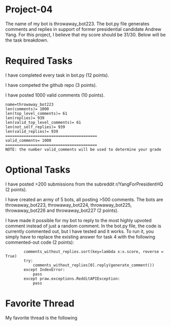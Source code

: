 # Project-04

The name of my bot is throwaway_bot223. The bot.py file generates comments and replies in support of former presidential candidate Andrew Yang. For this project, I believe that my score should be 31/30. Below will be the task breakdown. 

# Required Tasks 
I have completed every task in bot.py (12 points). 

I have competed the github repo (3 points). 

I have posted 1000 valid comments (10 points). 
```
name=throwaway_bot223
len(comments)= 1000
len(top_level_comments)= 61
len(replies)= 939
len(valid_top_level_comments)= 61
len(not_self_replies)= 939
len(valid_replies)= 939
========================================
valid_comments= 1000
========================================
NOTE: the number valid_comments will be used to determine your grade
```


# Optional Tasks 
I have posted >200 submissions from the subreddit r/YangForPresidentHQ (2 points). 

I have created an army of 5 bots, all posting >500 comments. The bots are throwaway_bot223, throwaway_bot224, throwaway_bot225, throwaway_bot226 and throwaway_bot227 (2 points). 

I have made it possible for my bot to reply to the most highly upvoted comment instead of just a random comment. In the bot.py file, the code is currently commented out, but I have tested and it works. To run it, you simply have to replace the existing answer for task 4 with the following commented-out code (2 points):
```
        comments_without_replies.sort(key=lambda x:x.score, reverse = True)
        try:
            comments_without_replies[0].reply(generate_comment())
        except IndexError:
            pass
        except praw.exceptions.RedditAPIException:
            pass
```




# Favorite Thread
My favorite thread is the following

